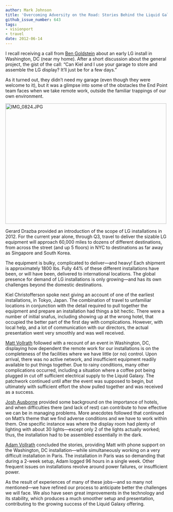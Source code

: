 ```yaml
---
author: Mark Johnson
title: 'Overcoming Adversity on the Road: Stories Behind the Liquid Galaxy'
github_issue_number: 643
tags:
- visionport
- travel
date: 2012-06-14
---
```


I recall receiving a call from [Ben Goldstein](/team/benjamin-goldstein) about an early LG install in Washington, DC (near my home). After a short discussion about the general project, the gist of the call: “Can Kiel and I use your garage to store and assemble the LG display? It’ll just be for a few days.”

As it turned out, they didn’t need my garage (even though they were welcome to it), but it was a glimpse into some of the obstacles the End Point team faces when we take remote work, outside the familiar trappings of our own environment.

<a href="https://www.flickr.com/photos/80083124@N08/7187348439/"><img alt="IMG_0824.JPG" height="375" src="/blog/2012/06/overcoming-adversity-on-road-stories/image-0.jpeg" width="500"/></a>

Gerard Drazba provided an introduction of the scope of LG installations in 2012. For the current year alone, through Q3, travel to deliver the sizable LG equipment will approach 60,000 miles to dozens of different destinations, from across the street (and up 5 floors) in NYC to destinations as far away as Singapore and South Korea.

The equipment is bulky, complicated to deliver—​and heavy! Each shipment is approximately 1800 lbs. Fully 44% of these different installations have been, or will have been, delivered to international locations. The global presence for demand of LG installations is only growing—​and has its own challenges beyond the domestic destinations.

Kiel Christofferson spoke next giving an account of one of the earliest installations, in Tokyo, Japan. The combination of travel to unfamiliar locations in conjunction with the detail required to pull together the equipment and prepare an installation had things a bit hectic. There were a number of initial snafus, including showing up at the wrong hotel, that occupied the better part of the first day with complications. However, with local help, and a lot of communication with our directors, the actual presentation went very smoothly and was well received.

[Matt Vollrath](/team/matt-vollrath) followed with a recount of an event in Washington, DC, displaying how dependent the remote work for our installations is on the completeness of the facilities where we have little (or no) control. Upon arrival, there was no active network, and insufficient equipment readily available to put things together. Due to rainy conditions, many other complications occurred, including a situation where a coffee pot being plugged in cut off sufficient electrical supply to the Liquid Galaxy. The patchwork continued until after the event was supposed to begin, but ultimately with sufficient effort the show pulled together and was received as a success.

[Josh Ausborne](/team/josh-ausborne) provided some background on the importance of hotels, and when difficulties there (and lack of rest) can contribute to how effective we can be in managing problems. More anecdotes followed that continued on Matt’s theme that we find adverse conditions and we have to work within them. One specific instance was where the display room had plenty of lighting with about 30 lights—​except only 2 of the lights actually worked; thus, the installation had to be assembled essentially in the dark.

[Adam Vollrath](/blog/authors/adam-vollrath) concluded the stories, providing Matt with phone support on the Washington, DC installation—​while simultaneously working on a very difficult installation in Paris. The installation in Paris was so demanding that during a 2-week setup, Adam logged 96 hours in a single week. Other frequent issues on installations revolve around power failures, or insufficient power.

As the result of experiences of many of these jobs—​and so many not mentioned—​we have refined our process to anticipate better the challenges we will face. We also have seen great improvements in the technology and its stability, which produces a much smoother setup and presentation, contributing to the growing success of the Liquid Galaxy offering.
